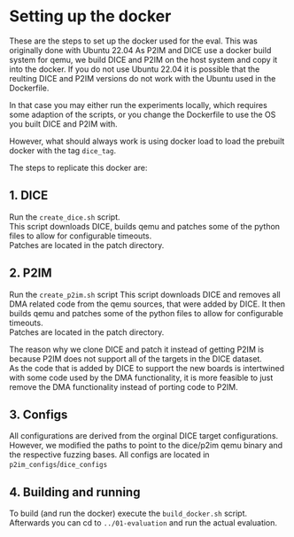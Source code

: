 # Setting up the docker
These are the steps to set up the docker used for the eval. This was originally done with Ubuntu 22.04
As P2IM and DICE use a docker build system for qemu, we build DICE and P2IM on the host system and copy it into the docker.
If you do not use Ubuntu 22.04 it is possible that the reulting DICE and P2IM versions do not work with the Ubuntu used in the Dockerfile.  

In that case you may either run the experiments locally, which requires some adaption of the scripts, or you change the Dockerfile to use the OS you built DICE and P2IM with.

However, what should always work is using docker load to load the prebuilt docker with the tag `dice_tag`.

The steps to replicate this docker are:

## 1. DICE
Run the `create_dice.sh` script.  
This script downloads DICE, builds qemu and patches some of the python files to allow for configurable timeouts.  
Patches are located in the patch directory.

## 2. P2IM
Run the `create_p2im.sh` script
This script downloads DICE and removes all DMA related code from the qemu sources, that were added by DICE.
It then builds qemu and patches some of the python files to allow for configurable timeouts.  
Patches are located in the patch directory.  

The reason why we clone DICE and patch it instead of getting P2IM is because P2IM does not support all of the targets in the DICE dataset.  
As the code that is added by DICE to support the new boards is intertwined with some code used by the DMA functionality, it is more feasible to just remove the DMA functionality instead of porting  code to P2IM.

## 3. Configs
All configurations are derived from the orginal DICE target configurations. However, we  modified the paths to point to the dice/p2im qemu binary and the respective fuzzing bases. All configs are located in `p2im_configs`/`dice_configs`

## 4. Building and running
To build (and run the docker) execute the `build_docker.sh` script.
Afterwards you can cd to `../01-evaluation` and run the actual evaluation.

